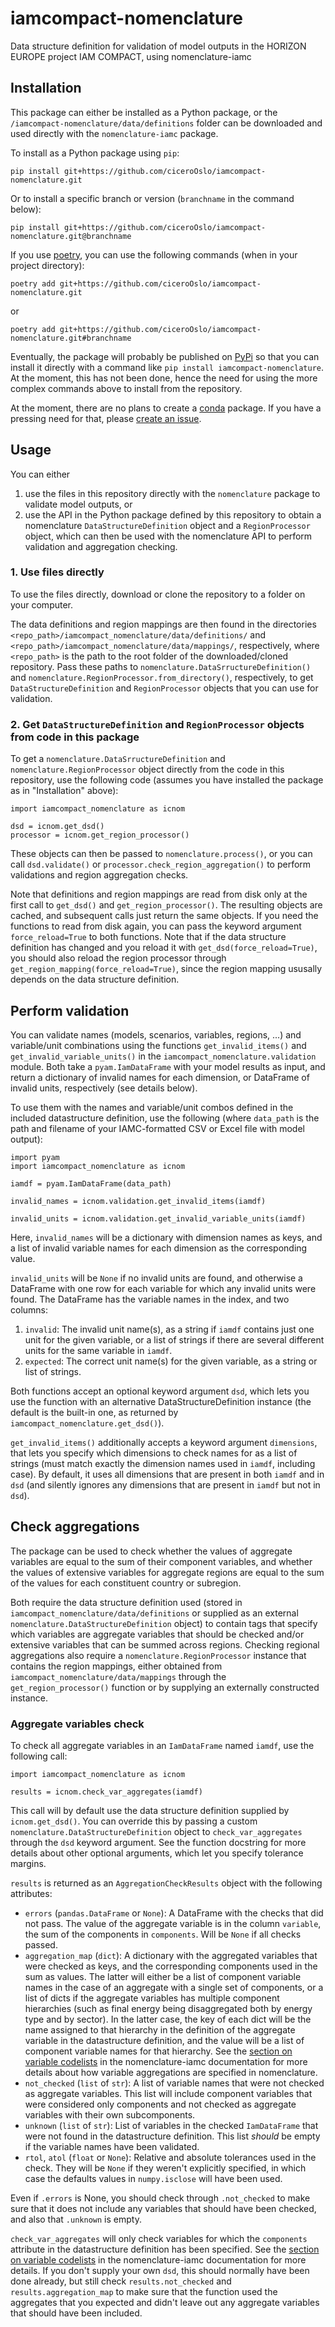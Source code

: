 # iamcompact-nomenclature
Data structure definition for validation of model outputs in the HORIZON EUROPE
project IAM COMPACT, using nomenclature-iamc

## Installation
This package can either be installed as a Python package, or the
`/iamcompact-nomenclature/data/definitions` folder can be downloaded and used
directly with the `nomenclature-iamc` package.

To install as a Python package using `pip`:
```
pip install git+https://github.com/ciceroOslo/iamcompact-nomenclature.git
```
Or to install a specific branch or version (`branchname` in the command below):
```
pip install git+https://github.com/ciceroOslo/iamcompact-nomenclature.git@branchname
```

If you use [poetry](https://python-poetry.org/docs/), you can use the following
commands (when in your project directory):
```
poetry add git+https://github.com/ciceroOslo/iamcompact-nomenclature.git
```
or
```
poetry add git+https://github.com/ciceroOslo/iamcompact-nomenclature.git#branchname
```

Eventually, the package will probably be published on [PyPi](https://pypi.org/)
so that you can install it directly with a command like `pip install
iamcompact-nomenclature`. At the moment, this has not been done, hence the need
for using the more complex commands above to install from the repository.

At the moment, there are no plans to create a
[conda](https://docs.conda.io/en/latest/) package. If you have a pressing need
for that, please [create an
issue](https://github.com/ciceroOslo/iamcompact-nomenclature/issues).


## Usage
You can either
1. use the files in this repository directly with the `nomenclature` package to
   validate model outputs, or
2. use the API in the Python package defined by this repository to obtain a
   nomenclature `DataStructureDefinition` object and a `RegionProcessor` object,
   which can then be used with the nomenclature API to perform validation and
   aggregation checking.

### 1. Use files directly

To use the files directly, download or clone the repository to a folder on your
computer.

The data definitions and region mappings are then found in the directories
`<repo_path>/iamcompact_nomenclature/data/definitions/` and
`<repo_path>/iamcompact_nomenclature/data/mappings/`, respectively, where
`<repo_path>` is the path to the root folder of the downloaded/cloned
repository. Pass these paths to `nomenclature.DataSrructureDefinition()` and
`nomenclature.RegionProcessor.from_directory()`, respectively, to get
`DataStructureDefinition` and `RegionProcessor` objects that you can use for
validation.

### 2. Get `DataStructureDefinition` and `RegionProcessor` objects from code in this package

To get a `nomenclature.DataSrructureDefinition` and
`nomenclature.RegionProcessor` object directly from the code in this repository,
use the following code (assumes you have installed the package as in
"Installation" above):

```
import iamcompact_nomenclature as icnom

dsd = icnom.get_dsd()
processor = icnom.get_region_processor()
```

These objects can then be passed to `nomenclature.process()`, or you can call
`dsd.validate()` or `processor.check_region_aggregation()` to perform
validations and region aggregation checks.

Note that definitions and region mappings are read from disk only at the first
call to `get_dsd()` and `get_region_processor()`. The resulting objects are
cached, and subsequent calls just return the same objects. If you need the
functions to read from disk again, you can pass the keyword argument
`force_reload=True` to both functions. Note that if the data structure
definition has changed and you reload it with `get_dsd(force_reload=True)`, you
should also reload the region processor through
`get_region_mapping(force_reload=True)`, since the region mapping ususally
depends on the data structure definition.

## Perform validation
You can validate names (models, scenarios, variables, regions, ...) and
variable/unit combinations using the functions `get_invalid_items()` and
`get_invalid_variable_units()` in the `iamcompact_nomenclature.validation`
module. Both take a `pyam.IamDataFrame` with your model results as input, and
return a dictionary of invalid names for each dimension, or DataFrame of invalid
units, respectively (see details below).

To use them with the names and variable/unit combos defined in the included
datastructure definition, use the following (where `data_path` is the path and
filename of your IAMC-formatted CSV or Excel file with model output):

```
import pyam
import iamcompact_nomenclature as icnom

iamdf = pyam.IamDataFrame(data_path)

invalid_names = icnom.validation.get_invalid_items(iamdf)

invalid_units = icnom.validation.get_invalid_variable_units(iamdf)
```

Here, `invalid_names` will be a dictionary with dimension names as keys, and a
list of invalid variable names for each dimension as the corresponding value.

`invalid_units` will be `None` if no invalid units are found, and otherwise a
DataFrame with one row for each variable for which any invalid units were found.
The DataFrame has the variable names in the index, and two columns:
  1. `invalid`: The invalid unit name(s), as a string if `iamdf` contains just
      one unit for the given variable, or a list of strings if there are
      several different units for the same variable in `iamdf`.
   2. `expected`: The correct unit name(s) for the given variable, as a string
      or list of strings.

Both functions accept an optional keyword argument `dsd`, which lets you use the
function with an alternative DataStructureDefinition instance (the default is
the built-in one, as returned by `iamcompact_nomenclature.get_dsd()`).

`get_invalid_items()` additionally accepts a keyword argument `dimensions`, that
lets you specify which dimensions to check names for as a list of strings (must
match exactly the dimension names used in `iamdf`, including case). By default,
it uses all dimensions that are present in both `iamdf` and in `dsd` (and
silently ignores any dimensions that are present in `iamdf` but not in `dsd`).


## Check aggregations

The package can be used to check whether the values of aggregate variables are
equal to the sum of their component variables, and whether the values of
extensive variables for aggregate regions are equal to the sum of the values for
each constituent country or subregion.

Both require the data structure
definition used (stored in `iamcompact_nomenclature/data/definitions` or
supplied as an external `nomenclature.DataStructureDefinition` object) to
contain tags that specify which variables are aggregate variables that should
be checked and/or extensive variables that can be summed across regions.
Checking regional aggregations also require a `nomenclature.RegionProcessor`
instance that contains the region mappings, either obtained from
`iamcompact_nomenclature/data/mappings` through the `get_region_processor()`
function or by supplying an externally constructed instance.

### Aggregate variables check

To check all aggregate variables in an `IamDataFrame` named `iamdf`, use the
following call:

```
import iamcompact_nomenclature as icnom

results = icnom.check_var_aggregates(iamdf)
```

This call will by default use the data structure definition supplied by
`icnom.get_dsd()`. You can override this by passing a custom
`nomenclature.DataStructureDefinition` object to `check_var_aggregates` through
the `dsd` keyword argument. See the function docstring for more details about
other optional arguments, which let you specify tolerance margins.

`results` is returned as an `AggregationCheckResults` object with the following
attributes:
* `errors` (`pandas.DataFrame` or `None`): A DataFrame with the checks that did
  not pass. The value of the aggregate variable is in the column `variable`, the
  sum of the components in `components`. Will be `None` if all checks passed.
* `aggregation_map` (`dict`): A dictionary with the aggregated variables that
  were checked as keys, and the corresponding components used in the sum as
  values. The latter will either be a list of component variable names in the
  case of an aggregate with a single set of components, or a list of dicts if
  the aggregate variables has multiple component hierarchies (such as final
  energy being disaggregated both by energy type and by sector). In the latter
  case, the key of each dict will be the name assigned to that hierarchy in the
  definition of the aggregate variable in the datastructure definition, and the
  value will be a list of component variable names for that hierarchy. See the
  [section on variable
  codelists](https://nomenclature-iamc.readthedocs.io/en/stable/user_guide/variable.html#consistency-across-the-variable-hierarchy)
  in the nomenclature-iamc documentation for more details about how variable
  aggregations are specified in nomenclature.
* `not_checked` (`list` of `str`): A list of variable names that were not
  checked as aggregate variables. This list will include component variables
  that were considered only components and not checked as aggregate variables
  with their own subcomponents.
* `unknown` (`list` of `str`): List of variables in the checked `IamDataFrame`
  that were not found in the datastructure definition. This list *should* be
  empty if the variable names have been validated.
* `rtol`, `atol` (`float` or `None`): Relative and absolute tolerances used in
  the check. They will be `None` if they weren't explicitly specified, in which
  case the defaults values in `numpy.isclose` will have been used.

Even if `.errors` is None, you should check through `.not_checked` to make
sure that it does not include any variables that should have been checked, and
also that `.unknown` is empty.

`check_var_aggregates` will only check variables for which the `components`
attribute in the datastructure definition has been specified. See the [section
on variable
codelists](https://nomenclature-iamc.readthedocs.io/en/stable/user_guide/variable.html#consistency-across-the-variable-hierarchy)
in the nomenclature-iamc documentation for more details. If you don't supply
your own `dsd`, this should normally have been done already, but still check
`results.not_checked` and `results.aggregation_map` to make sure that the
function used the aggregates that you expected and didn't leave out any
aggregate variables that should have been included.
